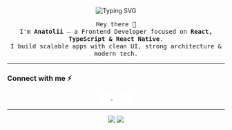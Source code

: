 <p align="center">
  <img src="https://readme-typing-svg.demolab.com?font=Fira+Code&weight=600&size=22&pause=1000&color=FFD700&center=true&vCenter=true&width=435&lines=Anatolii+Lehotin;Frontend+Developer;React+%7C+TypeScript+%7C+React+Native" alt="Typing SVG" />
</p>

<p align="center">
  <samp>
    Hey there 👋<br/>
    I'm <b>Anatolii</b> — a Frontend Developer focused on <b>React, TypeScript & React Native</b>.<br/>
    I build scalable apps with clean UI, strong architecture & modern tech.
  </samp>
</p>

---

### Connect with me ⚡

<p align="center">
  <a href="https://www.linkedin.com/in/anatolii-lehotin-487b31220/" target="_blank" style="margin-right: 20px;">
    <img alt="LinkedIn" width="26px" style="filter: brightness(0) invert(1); transition:0.3s; vertical-align:middle;" 
    onmouseover="this.style.filter='invert(85%) sepia(98%) saturate(340%) hue-rotate(8deg) brightness(103%) contrast(104%)'" 
    onmouseout="this.style.filter='brightness(0) invert(1)'" 
    src="https://raw.githubusercontent.com/edent/SuperTinyIcons/master/images/svg/linkedin.svg" />
  </a>

  <a href="mailto:afikusovich@gmail.com">
    <img alt="Email" width="26px" style="filter: brightness(0) invert(1); transition:0.3s; vertical-align:middle;" 
    onmouseover="this.style.filter='invert(85%) sepia(98%) saturate(340%) hue-rotate(8deg) brightness(103%) contrast(104%)'" 
    onmouseout="this.style.filter='brightness(0) invert(1)'" 
    src="https://raw.githubusercontent.com/edent/SuperTinyIcons/master/images/svg/gmail.svg" />
  </a>
</p>

---

<p align="center">
  <img src="https://github-readme-stats.vercel.app/api?username=tolik4813&show_icons=true&hide_title=true&theme=tokyonight&hide_border=true" height="120" />
  <img src="https://github-readme-stats.vercel.app/api/top-langs/?username=tolik4813&layout=compact&theme=tokyonight&hide_border=true" height="120" />
</p>
